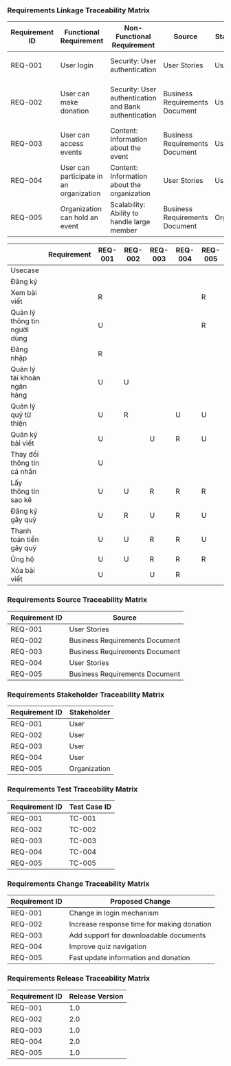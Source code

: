 <h3>Requirements Linkage Traceability Matrix</h3>

| Requirement ID | Functional Requirement                  | Non-Functional Requirement                            | Source                         | Stakeholder  | Test Case ID | Proposed Change                            | Release Version |
| -------------- | --------------------------------------- | ----------------------------------------------------- | ------------------------------ | ------------ | ------------ | ------------------------------------------ | --------------- |
| REQ-001        | User login                              | Security: User authentication                         | User Stories                   | User         | TC-001       | Change in login mechanism                  | 1.0             |
| REQ-002        | User can make donation                  | Security: User authentication and Bank authentication | Business Requirements Document | User         | TC-002       | Increase response time for making donation | 2.0             |
| REQ-003        | User can access events                  | Content: Information about the event                  | Business Requirements Document | User         | TC-003       | Add support for downloadable documents     | 1.0             |
| REQ-004        | User can participate in an organization | Content: Information about the organization           | User Stories                   | User         | TC-004       | Improve quiz navigation                    | 2.0             |
| REQ-005        | Organization can hold an event          | Scalability: Ability to handle large member           | Business Requirements Document | Organization | TC-005       | Fast update information and donation       | 1.0             |

|                              | Requirement | REQ-001 | REQ-002 | REQ-003 | REQ-004 | REQ-005 |
| ---------------------------- | ----------- | ------- | ------- | ------- | ------- | ------- |
| Usecase                      |             |         |         |         |         |         |
| Đăng ký                      |             |         |         |         |         |         |
| Xem bài viết                 |             | R       |         |         |         | R       |
| Quản lý thông tin người dùng |             | U       |         |         |         | R       |
| Đăng nhập                    |             | R       |         |         |         |         |
| Quản lý tài khoản ngân hàng  |             | U       | U       |         |         |         |
| Quản lý quỹ từ thiện         |             | U       | R       |         | U       | U       |
| Quản ký bài viết             |             | U       |         | U       | R       | U       |
| Thay đổi thông tin cá nhân   |             | U       |         |         |         |         |
| Lấy thông tin sao kê         |             | U       | U       | R       | R       | R       |
| Đăng ký gây quỹ              |             | U       | R       | U       | R       | U       |
| Thanh toán tiền gây quỹ      |             | U       | U       | R       | R       | U       |
| Ủng hộ                       |             | U       | U       | R       | R       | R       |
| Xóa bài viết                 |             | U       |         | U       | R       |         |

<h3>Requirements Source Traceability Matrix</h3>

| Requirement ID | Source                         |
| -------------- | ------------------------------ |
| REQ-001        | User Stories                   |
| REQ-002        | Business Requirements Document |
| REQ-003        | Business Requirements Document |
| REQ-004        | User Stories                   |
| REQ-005        | Business Requirements Document |

<h3>Requirements Stakeholder Traceability Matrix</h3>

| Requirement ID | Stakeholder  |
| -------------- | ------------ |
| REQ-001        | User         |
| REQ-002        | User         |
| REQ-003        | User         |
| REQ-004        | User         |
| REQ-005        | Organization |

<h3>Requirements Test Traceability Matrix</h3>

| Requirement ID | Test Case ID |
| -------------- | ------------ |
| REQ-001        | TC-001       |
| REQ-002        | TC-002       |
| REQ-003        | TC-003       |
| REQ-004        | TC-004       |
| REQ-005        | TC-005       |

<h3>Requirements Change Traceability Matrix</h3>

| Requirement ID | Proposed Change                            |
| -------------- | ------------------------------------------ |
| REQ-001        | Change in login mechanism                  |
| REQ-002        | Increase response time for making donation |
| REQ-003        | Add support for downloadable documents     |
| REQ-004        | Improve quiz navigation                    |
| REQ-005        | Fast update information and donation       |

<h3>Requirements Release Traceability Matrix</h3>

| Requirement ID | Release Version |
| -------------- | --------------- |
| REQ-001        | 1.0             |
| REQ-002        | 2.0             |
| REQ-003        | 1.0             |
| REQ-004        | 2.0             |
| REQ-005        | 1.0             |
